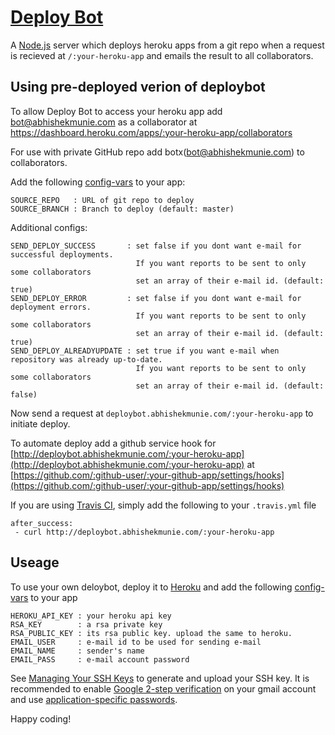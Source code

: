 # [Deploy Bot](http://abhishekmunie.com/projects/deploybot)

A [Node.js](http://nodejs.org) server which deploys heroku apps from a git repo
when a request is recieved at `/:your-heroku-app` and emails the result to all collaborators.

## Using pre-deployed verion of deploybot
To allow Deploy Bot to access your heroku app add bot@abhishekmunie.com
as a collaborator at https://dashboard.heroku.com/apps/:your-heroku-app/collaborators

For use with private GitHub repo add botx(bot@abhishekmunie.com) to collaborators.

Add the following [config-vars](https://devcenter.heroku.com/articles/config-vars) to your app:

    SOURCE_REPO   : URL of git repo to deploy
    SOURCE_BRANCH : Branch to deploy (default: master)

Additional configs:

    SEND_DEPLOY_SUCCESS       : set false if you dont want e-mail for successful deployments.
                                If you want reports to be sent to only some collaborators
                                set an array of their e-mail id. (default: true)
    SEND_DEPLOY_ERROR         : set false if you dont want e-mail for deployment errors.
                                If you want reports to be sent to only some collaborators
                                set an array of their e-mail id. (default: true)
    SEND_DEPLOY_ALREADYUPDATE : set true if you want e-mail when repository was already up-to-date.
                                If you want reports to be sent to only some collaborators
                                set an array of their e-mail id. (default: false)

Now send a request at `deploybot.abhishekmunie.com/:your-heroku-app` to initiate deploy.

To automate deploy add a github service hook for
[http://deploybot.abhishekmunie.com/:your-heroku-app](http://deploybot.abhishekmunie.com/:your-heroku-app)
at [https://github.com/:github-user/:your-github-app/settings/hooks](https://github.com/:github-user/:your-github-app/settings/hooks)

If you are using [Travis CI](http://travis-ci.org/), simply add the following to your `.travis.yml` file

    after_success:
     - curl http://deploybot.abhishekmunie.com/:your-heroku-app

## Useage
To use your own deloybot, deploy it to [Heroku](https://www.heroku.com) and add the following
[config-vars](https://devcenter.heroku.com/articles/config-vars) to your app

    HEROKU_API_KEY : your heroku api key
    RSA_KEY        : a rsa private key
    RSA_PUBLIC_KEY : its rsa public key. upload the same to heroku.
    EMAIL_USER     : e-mail id to be used for sending e-mail
    EMAIL_NAME     : sender's name
    EMAIL_PASS     : e-mail account password

See [Managing Your SSH Keys](https://devcenter.heroku.com/articles/keys) to generate and upload your SSH key.
It is recommended to enable [Google 2-step verification](http://support.google.com/accounts/bin/answer.py?hl=en&answer=180744)
on your gmail account and use
[application-specific passwords](http://support.google.com/accounts/bin/static.py?hl=en&page=guide.cs&guide=1056283).

Happy coding!
